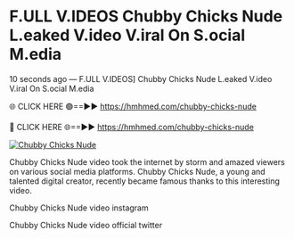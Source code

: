 # F.ULL V.IDEOS Chubby Chicks Nude L.eaked V.ideo V.iral On S.ocial M.edia

10 seconds ago — F.ULL V.IDEOS] Chubby Chicks Nude L.eaked V.ideo V.iral On S.ocial M.edia

🌐 CLICK HERE 🟢==►► https://hmhmed.com/chubby-chicks-nude

🔴 CLICK HERE 🌐==►► https://hmhmed.com/chubby-chicks-nude

[![Chubby Chicks Nude](https://i.imgur.com/dJHk4Zq.gif)](https://hmhmed.com/chubby-chicks-nude)

Chubby Chicks Nude video took the internet by storm and amazed viewers on various social media platforms. Chubby Chicks Nude, a young and talented digital creator, recently became famous thanks to this interesting video.

Chubby Chicks Nude video instagram

Chubby Chicks Nude video official twitter